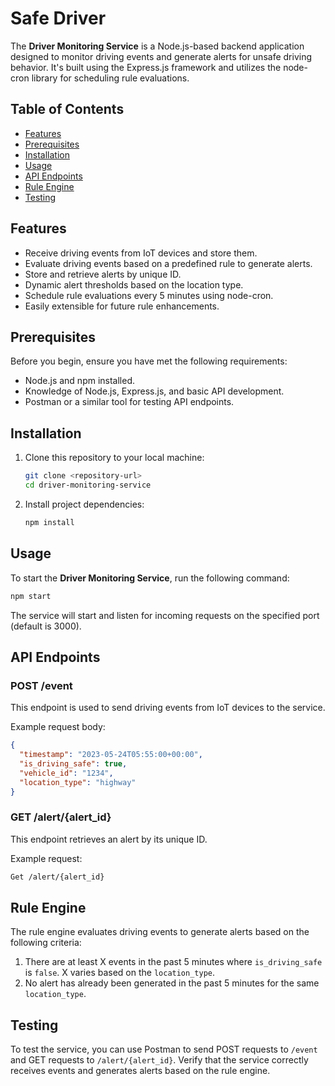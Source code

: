 # Safe Driver

The **Driver Monitoring Service** is a Node.js-based backend application designed to monitor driving events and generate alerts for unsafe driving behavior. It's built using the Express.js framework and utilizes the node-cron library for scheduling rule evaluations.

## Table of Contents

- [Features](#features)
- [Prerequisites](#prerequisites)
- [Installation](#installation)
- [Usage](#usage)
- [API Endpoints](#api-endpoints)
- [Rule Engine](#rule-engine)
- [Testing](#testing)

## Features

- Receive driving events from IoT devices and store them.
- Evaluate driving events based on a predefined rule to generate alerts.
- Store and retrieve alerts by unique ID.
- Dynamic alert thresholds based on the location type.
- Schedule rule evaluations every 5 minutes using node-cron.
- Easily extensible for future rule enhancements.

## Prerequisites

Before you begin, ensure you have met the following requirements:

- Node.js and npm installed.
- Knowledge of Node.js, Express.js, and basic API development.
- Postman or a similar tool for testing API endpoints.

## Installation

1. Clone this repository to your local machine:

   ```bash
   git clone <repository-url>
   cd driver-monitoring-service
   ```
2. Install project dependencies:
   ```bash
   npm install
   ```
## Usage

To start the **Driver Monitoring Service**, run the following command:

```bash
npm start
```

The service will start and listen for incoming requests on the specified port (default is 3000).

## API Endpoints

### POST /event

This endpoint is used to send driving events from IoT devices to the service.

Example request body:

```json
{
  "timestamp": "2023-05-24T05:55:00+00:00",
  "is_driving_safe": true,
  "vehicle_id": "1234",
  "location_type": "highway"
}
```
### GET /alert/{alert_id}

This endpoint retrieves an alert by its unique ID.

Example request:

```bash
Get /alert/{alert_id}
```
## Rule Engine

The rule engine evaluates driving events to generate alerts based on the following criteria:

1. There are at least X events in the past 5 minutes where `is_driving_safe` is `false`. X varies based on the `location_type`.
2. No alert has already been generated in the past 5 minutes for the same `location_type`.

## Testing

To test the service, you can use Postman to send POST requests to `/event` and GET requests to `/alert/{alert_id}`. Verify that the service correctly receives events and generates alerts based on the rule engine.
